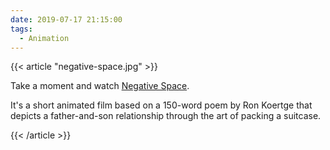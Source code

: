 ```yaml
---
date: 2019-07-17 21:15:00
tags:
  - Animation
---
```


{{< article "negative-space.jpg" >}}

Take a moment and watch [Negative Space](https://vimeo.com/345922827).

It's a short animated film based on a 150-word poem by Ron Koertge that depicts a father-and-son relationship through the art of packing a suitcase.

{{< /article >}}
